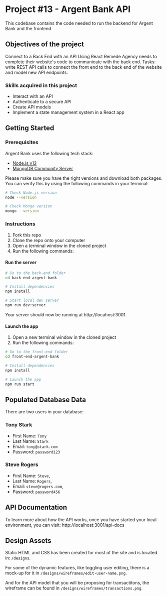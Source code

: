 # Project #13 - Argent Bank API

This codebase contains the code needed to run the backend for Argent Bank and the frontend


## Objectives of the project

Connect to a Back End with an API Using React
Remede Agency needs to complete their website's code to communicate with the back end. 
Tasks: write REST API calls to connect the front end to the back end of the website and model new API endpoints.


### Skills acquired in this project
* Interact with an API
* Authenticate to a secure API
* Create API models
* Implement a state management system in a React app

## Getting Started

### Prerequisites

Argent Bank uses the following tech stack:

- [Node.js v12](https://nodejs.org/en/)
- [MongoDB Community Server](https://www.mongodb.com/try/download/community)

Please make sure you have the right versions and download both packages. You can verify this by using the following commands in your terminal:

```bash
# Check Node.js version
node --version

# Check Mongo version
mongo --version
```

### Instructions

1. Fork this repo
1. Clone the repo onto your computer
1. Open a terminal window in the cloned project
1. Run the following commands:

#### Run the server

```bash
# Go to the back-end folder
cd back-end-argent-bank

# Install dependencies
npm install

# Start local dev server
npm run dev:server

```

Your server should now be running at http://locahost:3001.

#### Launch the app

1. Open a new terminal window in the cloned project
1. Run the following commands:

```bash
# Go to the front-end folder
cd front-end-argent-bank

# Install dependencies
npm install

# Launch the app
npm run start

```

## Populated Database Data

There are two users in your database:

### Tony Stark

- First Name: `Tony`
- Last Name: `Stark`
- Email: `tony@stark.com`
- Password: `password123`

### Steve Rogers

- First Name: `Steve`,
- Last Name: `Rogers`,
- Email: `steve@rogers.com`,
- Password: `password456`

## API Documentation

To learn more about how the API works, once you have started your local environment, you can visit: http://localhost:3001/api-docs

## Design Assets

Static HTML and CSS has been created for most of the site and is located in: `/designs`.

For some of the dynamic features, like toggling user editing, there is a mock-up for it in `/designs/wireframes/edit-user-name.png`.

And for the API model that you will be proposing for transactitons, the wireframe can be found in `/designs/wireframes/transactions.png`.
